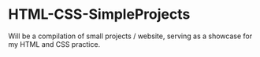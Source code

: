 # HTML-CSS-SimpleProjects
Will be a compilation of small projects / website, serving as a showcase for my HTML and CSS practice.
